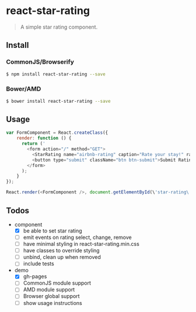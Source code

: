 # react-star-rating

<!-- [![Build Status](https://travis-ci.org/)](https://travis-ci.org/) -->

> A simple star rating component.

## Install

### CommonJS/Browserify
```sh
$ npm install react-star-rating --save
```

### Bower/AMD
```sh
$ bower install react-star-rating --save
```

## Usage

```js
var FormComponent = React.createClass({
    render: function () {
      return ('
        <form action="/" method="GET">
          <StarRating name="airbnb-rating" caption="Rate your stay!" ratingAmount={5} />
          <button type="submit" className="btn btn-submit">Submit Rating</button>
        </form>
      );
    }
});

React.render(<FormComponent />, document.getElementById(\'star-rating\')'}</p>
```

## Todos

- component
  - [x] be able to set star rating
  - [ ] emit events on rating select, change, remove
  - [ ] have minimal styling in react-star-rating.min.css
  - [ ] have classes to override styling
  - [ ] unbind, clean up when removed
  - [ ] include tests
- demo
  - [x] gh-pages
  - [ ] CommonJS module support
  - [ ] AMD module support
  - [ ] Browser global support
  - [ ] show usage instructions
